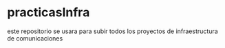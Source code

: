 # practicasInfra
este repositorio se usara para subir todos los proyectos de infraestructura de comunicaciones
